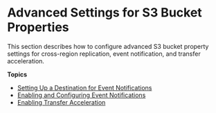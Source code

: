 # Advanced Settings for S3 Bucket Properties<a name="setup-advanced-bucket-properties"></a>

This section describes how to configure advanced S3 bucket property settings for cross\-region replication, event notification, and transfer acceleration\.

**Topics**
+ [Setting Up a Destination for Event Notifications](setup-event-notification-destination.md)
+ [Enabling and Configuring Event Notifications](enable-event-notifications.md)
+ [Enabling Transfer Acceleration](enable-transfer-acceleration.md)